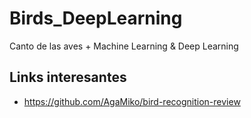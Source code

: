 # Birds_DeepLearning
 Canto de las aves + Machine Learning & Deep Learning

## Links interesantes

* https://github.com/AgaMiko/bird-recognition-review
